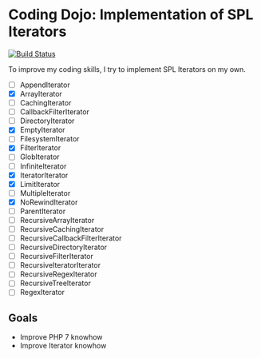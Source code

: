 # Coding Dojo: Implementation of SPL Iterators
[![Build Status](https://travis-ci.org/tomtomsen/dojo-iterators.svg?branch=master)](https://travis-ci.org/tomtomsen/dojo-iterators)

To improve my coding skills, I try to implement SPL Iterators on my own.

- [ ] AppendIterator
- [x] ArrayIterator
- [ ] CachingIterator
- [ ] CallbackFilterIterator
- [ ] DirectoryIterator
- [x] EmptyIterator
- [ ] FilesystemIterator
- [x] FilterIterator
- [ ] GlobIterator
- [ ] InfiniteIterator
- [x] IteratorIterator
- [x] LimitIterator
- [ ] MultipleIterator
- [x] NoRewindIterator
- [ ] ParentIterator
- [ ] RecursiveArrayIterator
- [ ] RecursiveCachingIterator
- [ ] RecursiveCallbackFilterIterator
- [ ] RecursiveDirectoryIterator
- [ ] RecursiveFilterIterator
- [ ] RecursiveIteratorIterator
- [ ] RecursiveRegexIterator
- [ ] RecursiveTreeIterator
- [ ] RegexIterator

## Goals
- Improve PHP 7 knowhow
- Improve Iterator knowhow
